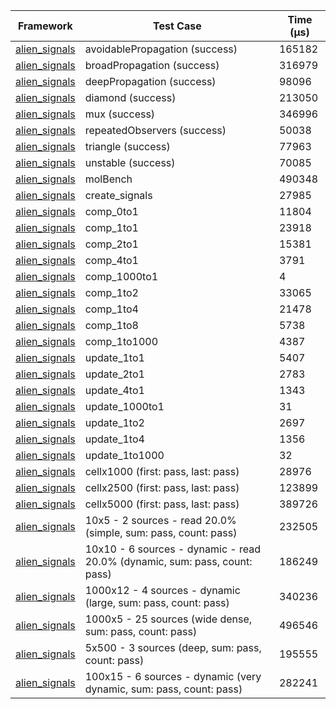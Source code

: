 | Framework | Test Case | Time (μs) |
| --- | --- | --- |
| [alien_signals](https://github.com/medz/alien-signals-dart) | avoidablePropagation (success) | 165182 |
| [alien_signals](https://github.com/medz/alien-signals-dart) | broadPropagation (success) | 316979 |
| [alien_signals](https://github.com/medz/alien-signals-dart) | deepPropagation (success) | 98096 |
| [alien_signals](https://github.com/medz/alien-signals-dart) | diamond (success) | 213050 |
| [alien_signals](https://github.com/medz/alien-signals-dart) | mux (success) | 346996 |
| [alien_signals](https://github.com/medz/alien-signals-dart) | repeatedObservers (success) | 50038 |
| [alien_signals](https://github.com/medz/alien-signals-dart) | triangle (success) | 77963 |
| [alien_signals](https://github.com/medz/alien-signals-dart) | unstable (success) | 70085 |
| [alien_signals](https://github.com/medz/alien-signals-dart) | molBench | 490348 |
| [alien_signals](https://github.com/medz/alien-signals-dart) | create_signals | 27985 |
| [alien_signals](https://github.com/medz/alien-signals-dart) | comp_0to1 | 11804 |
| [alien_signals](https://github.com/medz/alien-signals-dart) | comp_1to1 | 23918 |
| [alien_signals](https://github.com/medz/alien-signals-dart) | comp_2to1 | 15381 |
| [alien_signals](https://github.com/medz/alien-signals-dart) | comp_4to1 | 3791 |
| [alien_signals](https://github.com/medz/alien-signals-dart) | comp_1000to1 | 4 |
| [alien_signals](https://github.com/medz/alien-signals-dart) | comp_1to2 | 33065 |
| [alien_signals](https://github.com/medz/alien-signals-dart) | comp_1to4 | 21478 |
| [alien_signals](https://github.com/medz/alien-signals-dart) | comp_1to8 | 5738 |
| [alien_signals](https://github.com/medz/alien-signals-dart) | comp_1to1000 | 4387 |
| [alien_signals](https://github.com/medz/alien-signals-dart) | update_1to1 | 5407 |
| [alien_signals](https://github.com/medz/alien-signals-dart) | update_2to1 | 2783 |
| [alien_signals](https://github.com/medz/alien-signals-dart) | update_4to1 | 1343 |
| [alien_signals](https://github.com/medz/alien-signals-dart) | update_1000to1 | 31 |
| [alien_signals](https://github.com/medz/alien-signals-dart) | update_1to2 | 2697 |
| [alien_signals](https://github.com/medz/alien-signals-dart) | update_1to4 | 1356 |
| [alien_signals](https://github.com/medz/alien-signals-dart) | update_1to1000 | 32 |
| [alien_signals](https://github.com/medz/alien-signals-dart) | cellx1000 (first: pass, last: pass) | 28976 |
| [alien_signals](https://github.com/medz/alien-signals-dart) | cellx2500 (first: pass, last: pass) | 123899 |
| [alien_signals](https://github.com/medz/alien-signals-dart) | cellx5000 (first: pass, last: pass) | 389726 |
| [alien_signals](https://github.com/medz/alien-signals-dart) | 10x5 - 2 sources - read 20.0% (simple, sum: pass, count: pass) | 232505 |
| [alien_signals](https://github.com/medz/alien-signals-dart) | 10x10 - 6 sources - dynamic - read 20.0% (dynamic, sum: pass, count: pass) | 186249 |
| [alien_signals](https://github.com/medz/alien-signals-dart) | 1000x12 - 4 sources - dynamic (large, sum: pass, count: pass) | 340236 |
| [alien_signals](https://github.com/medz/alien-signals-dart) | 1000x5 - 25 sources (wide dense, sum: pass, count: pass) | 496546 |
| [alien_signals](https://github.com/medz/alien-signals-dart) | 5x500 - 3 sources (deep, sum: pass, count: pass) | 195555 |
| [alien_signals](https://github.com/medz/alien-signals-dart) | 100x15 - 6 sources - dynamic (very dynamic, sum: pass, count: pass) | 282241 |
